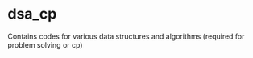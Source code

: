 # dsa_cp
Contains codes for various data structures and algorithms (required for problem solving or cp)
